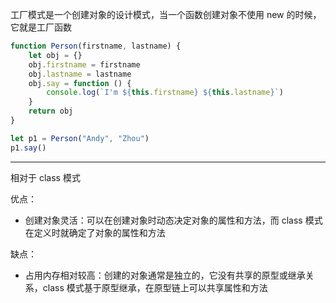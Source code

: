 工厂模式是一个创建对象的设计模式，当一个函数创建对象不使用 new 的时候，它就是工厂函数

```javascript
function Person(firstname, lastname) {
	let obj = {}
	obj.firstname = firstname
	obj.lastname = lastname
	obj.say = function () {
		console.log(`I'm ${this.firstname} ${this.lastname}`)
	}
	return obj
}

let p1 = Person("Andy", "Zhou")
p1.say()
```

---
相对于 class 模式

优点：
- 创建对象灵活：可以在创建对象时动态决定对象的属性和方法，而 class 模式在定义时就确定了对象的属性和方法


缺点：
- 占用内存相对较高：创建的对象通常是独立的，它没有共享的原型或继承关系，class 模式基于原型继承，在原型链上可以共享属性和方法